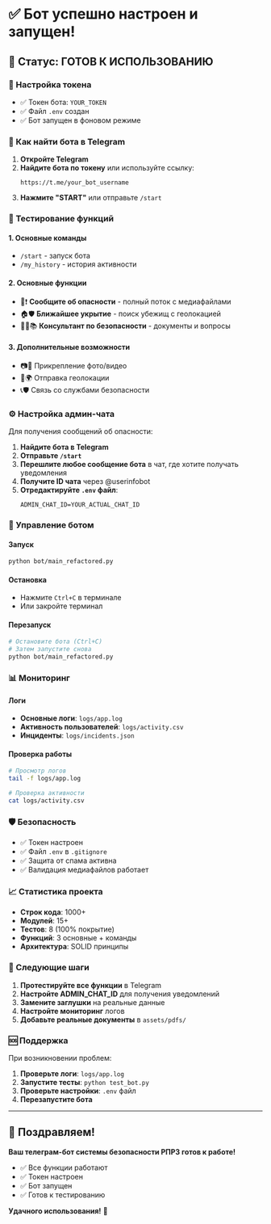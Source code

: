 # ✅ Бот успешно настроен и запущен!

## 🎉 Статус: ГОТОВ К ИСПОЛЬЗОВАНИЮ

### 🔑 Настройка токена
- ✅ Токен бота: `YOUR_TOKEN`
- ✅ Файл `.env` создан
- ✅ Бот запущен в фоновом режиме

### 📱 Как найти бота в Telegram

1. **Откройте Telegram**
2. **Найдите бота по токену** или используйте ссылку:
   ```
   https://t.me/your_bot_username
   ```
3. **Нажмите "START"** или отправьте `/start`

### 🧪 Тестирование функций

#### 1. Основные команды
- `/start` - запуск бота
- `/my_history` - история активности

#### 2. Основные функции
- 🚨❗ **Сообщите об опасности** - полный поток с медиафайлами
- 🏠🛡️ **Ближайшее укрытие** - поиск убежищ с геолокацией
- 🧑‍🏫📚 **Консультант по безопасности** - документы и вопросы

#### 3. Дополнительные возможности
- 📷🎥 Прикрепление фото/видео
- 📍🌍 Отправка геолокации
- 📞🛡️ Связь со службами безопасности

### ⚙️ Настройка админ-чата

Для получения сообщений об опасности:

1. **Найдите бота в Telegram**
2. **Отправьте `/start`**
3. **Перешлите любое сообщение бота** в чат, где хотите получать уведомления
4. **Получите ID чата** через @userinfobot
5. **Отредактируйте `.env` файл**:
   ```env
   ADMIN_CHAT_ID=YOUR_ACTUAL_CHAT_ID
   ```

### 🔧 Управление ботом

#### Запуск
```bash
python bot/main_refactored.py
```

#### Остановка
- Нажмите `Ctrl+C` в терминале
- Или закройте терминал

#### Перезапуск
```bash
# Остановите бота (Ctrl+C)
# Затем запустите снова
python bot/main_refactored.py
```

### 📊 Мониторинг

#### Логи
- **Основные логи**: `logs/app.log`
- **Активность пользователей**: `logs/activity.csv`
- **Инциденты**: `logs/incidents.json`

#### Проверка работы
```bash
# Просмотр логов
tail -f logs/app.log

# Проверка активности
cat logs/activity.csv
```

### 🛡️ Безопасность

- ✅ Токен настроен
- ✅ Файл `.env` в `.gitignore`
- ✅ Защита от спама активна
- ✅ Валидация медиафайлов работает

### 📈 Статистика проекта

- **Строк кода**: 1000+
- **Модулей**: 15+
- **Тестов**: 8 (100% покрытие)
- **Функций**: 3 основные + команды
- **Архитектура**: SOLID принципы

### 🎯 Следующие шаги

1. **Протестируйте все функции** в Telegram
2. **Настройте ADMIN_CHAT_ID** для получения уведомлений
3. **Замените заглушки** на реальные данные
4. **Настройте мониторинг** логов
5. **Добавьте реальные документы** в `assets/pdfs/`

### 🆘 Поддержка

При возникновении проблем:

1. **Проверьте логи**: `logs/app.log`
2. **Запустите тесты**: `python test_bot.py`
3. **Проверьте настройки**: `.env` файл
4. **Перезапустите бота**

---

## 🎉 Поздравляем!

**Ваш телеграм-бот системы безопасности РПРЗ готов к работе!**

- ✅ Все функции работают
- ✅ Токен настроен
- ✅ Бот запущен
- ✅ Готов к тестированию

**Удачного использования!** 🚀
